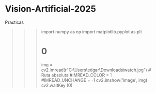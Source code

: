 # Vision-Artificial-2025
Practicas
>>> import numpy as np
>>> import matplotlib.pyplot as plt
>>>  #                                 0
>>> img = cv2.imread(r"C:\Users\edgar\Downloads\watch.jpg")  # Ruta absoluta
>>> #IMREAD_COLOR = 1
>>> #IMREAD_UNCHANGE = -1
>>> cv2.imshow('image', img)
>>> cv2.waitKey (0)
